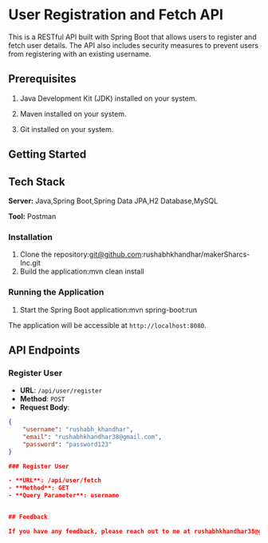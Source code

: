 # User Registration and Fetch API

This is a RESTful API built with Spring Boot that allows users to register and fetch user details. The API also includes security measures to prevent users from registering with an existing username.

## Prerequisites
1) Java Development Kit (JDK) installed on your system.

2) Maven installed on your system.

3) Git installed on your system.

## Getting Started

## Tech Stack

**Server:** Java,Spring Boot,Spring Data JPA,H2 Database,MySQL

**Tool:** Postman


### Installation

1. Clone the repository:git@github.com:rushabhkhandhar/makerSharcs-Inc.git
2.  Build the application:mvn clean install

### Running the Application

1. Start the Spring Boot application:mvn spring-boot:run

The application will be accessible at `http://localhost:8080`.

## API Endpoints

### Register User

- **URL**: `/api/user/register`
- **Method**: `POST`
- **Request Body**:
```json
{
    "username": "rushabh_khandhar",
    "email": "rushabhkhandhar38@gmail.com",
    "password": "password123"
}

### Register User

- **URL**: /api/user/fetch
- **Method**: GET
- **Query Parameter**: username


## Feedback

If you have any feedback, please reach out to me at rushabhkhandhar38@gmail.com

